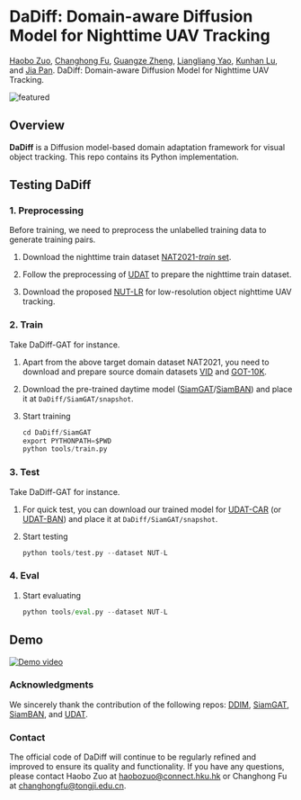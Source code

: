 # DaDiff: Domain-aware Diffusion Model for Nighttime UAV Tracking

[Haobo Zuo](https://scholar.google.com/citations?user=5RhJGKgAAAAJ&hl=zh-CN), [Changhong Fu](https://scholar.google.com/citations?user=zmbMZ4kAAAAJ&hl=zh-CN), [Guangze Zheng](https://scholar.google.com/citations?user=-kcZWRQAAAAJ&hl=zh-CN), [Liangliang Yao](https://vision4robotics.github.io/authors/liangliang-yao/), [Kunhan Lu](https://scholar.google.com/citations?user=aW__X-8AAAAJ&hl=zh-CN), and [Jia Pan](https://scholar.google.com/citations?hl=zh-CN&user=YYT8-7kAAAAJ). DaDiff: Domain-aware Diffusion Model for Nighttime UAV Tracking.

![featured](https://github.com/vision4snake/DaDiff/blob/main/img/featured.svg)

## Overview

**DaDiff** is a Diffusion model-based domain adaptation framework for visual object tracking. This repo contains its Python implementation.

## Testing DaDiff

### 1. Preprocessing

Before training, we need to preprocess the unlabelled training data to generate training pairs.

1. Download the nighttime train dataset [NAT2021-*train* set](https://vision4robotics.github.io/NAT2021/).

2. Follow the preprocessing of [UDAT](https://github.com/vision4robotics/UDAT) to prepare the nighttime train dataset.

3. Download the proposed [NUT-LR](https://drive.google.com/file/d/1yk7YtLW4iHfbCP_Ni0Yf6ajLsuXpM3YC/view?usp=sharing) for low-resolution object nighttime UAV tracking.

### 2. Train

Take DaDiff-GAT for instance.

1. Apart from the above target domain dataset NAT2021, you need to download and prepare source domain datasets [VID](https://image-net.org/challenges/LSVRC/2017/) and [GOT-10K](http://got-10k.aitestunion.com/downloads).

2. Download the pre-trained daytime model ([SiamGAT](https://drive.google.com/file/d/1LKU6DuOzmLGJr-LYm4yXciJwIizbV_Zf/view)/[SiamBAN](https://drive.google.com/drive/folders/17Uz3dZFOtx-uU7J4t48_nAfPXvNsQAAq?usp=sharing)) and place it at `DaDiff/SiamGAT/snapshot`.

3. Start training

   ``` python
   cd DaDiff/SiamGAT
   export PYTHONPATH=$PWD
   python tools/train.py
   ```

### 3. Test
Take DaDiff-GAT for instance.
1. For quick test, you can download our trained model for [UDAT-CAR](https://drive.google.com/file/d/1DccbQ4nh2rlni8RVykTNzuHXJgSvNE4G/view?usp=sharing) (or [UDAT-BAN](https://drive.google.com/file/d/1nKyzA0ohOmrvSvypM-0cCvGNo93ZvdLp/view?usp=sharing)) and place it at `DaDiff/SiamGAT/snapshot`.

2. Start testing

    ```python
    python tools/test.py --dataset NUT-L
    ```

### 4. Eval

1. Start evaluating
    ``` python
    python tools/eval.py --dataset NUT-L
    ```

## Demo
[![Demo video](https://i9.ytimg.com/vi_webp/fVeqVqjzcGA/hqdefault.webp?v=6600b178&sqp=CMjlgrAG&rs=AOn4CLAP7-KrqROmdeLIBBdZOlVQAIRlwg)](https://youtu.be/fVeqVqjzcGA)


### Acknowledgments

We sincerely thank the contribution of the following repos: [DDIM](https://github.com/ermongroup/ddim), [SiamGAT](https://github.com/ohhhyeahhh/SiamCAR), [SiamBAN](https://github.com/hqucv/siamban), and [UDAT](https://github.com/vision4robotics/UDAT).



### Contact

The official code of DaDiff will continue to be regularly refined and improved to ensure its quality and functionality. If you have any questions, please contact Haobo Zuo at [haobozuo@connect.hku.hk](mailto:haobozuo@connect.hku.hk) or Changhong Fu at [changhongfu@tongji.edu.cn](mailto:changhongfu@tongji.edu.cn).
